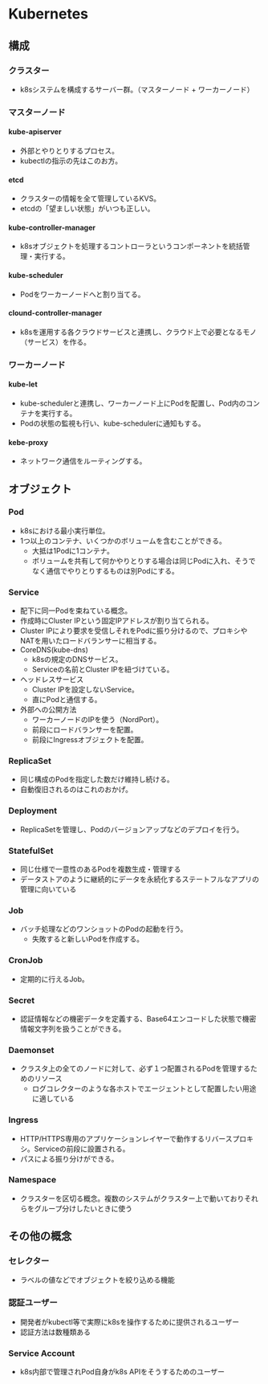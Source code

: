 # Kubernetes
## 構成
### クラスター
- k8sシステムを構成するサーバー群。（マスターノード + ワーカーノード）
### マスターノード
#### kube-apiserver
- 外部とやりとりするプロセス。
- kubectlの指示の先はこのお方。
#### etcd
- クラスターの情報を全て管理しているKVS。
- etcdの「望ましい状態」がいつも正しい。
#### kube-controller-manager
- k8sオブジェクトを処理するコントローラというコンポーネントを統括管理・実行する。
#### kube-scheduler
- Podをワーカーノードへと割り当てる。
#### clound-controller-manager
- k8sを運用する各クラウドサービスと連携し、クラウド上で必要となるモノ（サービス）を作る。
### ワーカーノード
#### kube-let
- kube-schedulerと連携し、ワーカーノード上にPodを配置し、Pod内のコンテナを実行する。
- Podの状態の監視も行い、kube-schedulerに通知もする。
#### kebe-proxy
- ネットワーク通信をルーティングする。

## オブジェクト
### Pod
- k8sにおける最小実行単位。
- 1つ以上のコンテナ、いくつかのボリュームを含むことができる。
  - 大抵は1Podに1コンテナ。
  - ボリュームを共有して何かやりとりする場合は同じPodに入れ、そうでなく通信でやりとりするものは別Podにする。
### Service
- 配下に同一Podを束ねている概念。
- 作成時にCluster IPという固定IPアドレスが割り当てられる。
- Cluster IPにより要求を受信しそれをPodに振り分けるので、プロキシやNATを用いたロードバランサーに相当する。
- CoreDNS(kube-dns)
  - k8sの規定のDNSサービス。
  - Serviceの名前とCluster IPを紐づけている。
- ヘッドレスサービス
  - Cluster IPを設定しないService。
  - 直にPodと通信する。
- 外部への公開方法
  - ワーカーノードのIPを使う（NordPort）。
  - 前段にロードバランサーを配置。
  - 前段にIngressオブジェクトを配置。

### ReplicaSet
- 同じ構成のPodを指定した数だけ維持し続ける。
- 自動復旧されるのはこれのおかげ。
### Deployment
- ReplicaSetを管理し、Podのバージョンアップなどのデプロイを行う。
### StatefulSet
- 同じ仕様で一意性のあるPodを複数生成・管理する
- データストアのように継続的にデータを永続化するステートフルなアプリの管理に向いている
### Job
- バッチ処理などのワンショットのPodの起動を行う。
  - 失敗すると新しいPodを作成する。
### CronJob
- 定期的に行えるJob。

### Secret
- 認証情報などの機密データを定義する、Base64エンコードした状態で機密情報文字列を扱うことができる。
### Daemonset
- クラスタ上の全てのノードに対して、必ず１つ配置されるPodを管理するためのリソース
  - ログコレクターのような各ホストでエージェントとして配置したい用途に適している
### Ingress
- HTTP/HTTPS専用のアプリケーションレイヤーで動作するリバースプロキシ。Serviceの前段に設置される。
- パスによる振り分けができる。
### Namespace
- クラスターを区切る概念。複数のシステムがクラスター上で動いておりそれらをグループ分けしたいときに使う

## その他の概念
### セレクター
- ラベルの値などでオブジェクトを絞り込める機能
### 認証ユーザー
- 開発者がkubectl等で実際にk8sを操作するために提供されるユーザー
- 認証方法は数種類ある

### Service Account
- k8s内部で管理されPod自身がk8s APIをそうするためのユーザー